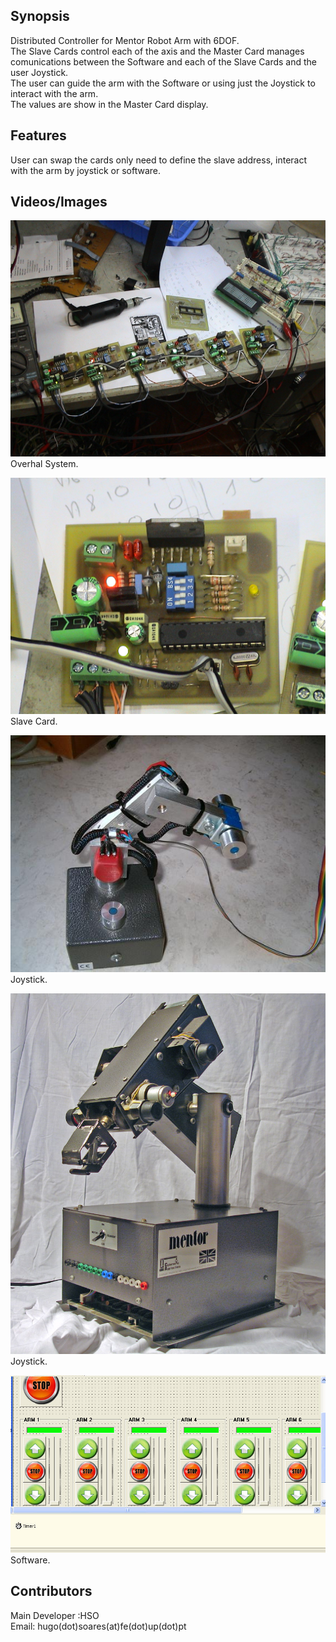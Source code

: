 ## Synopsis

Distributed Controller for Mentor Robot Arm with 6DOF.  
The Slave Cards control each of the axis and the Master Card manages comunications between the Software and each of the Slave Cards and the user Joystick.  
The user can guide the arm with the Software or using just the Joystick to interact with the arm.  
The values are show in the Master Card display.

 
## Features 

User can swap the cards only need to define the slave address, interact with the arm by joystick or software.


## Videos/Images

![](./Images/DSC00049.JPG)
Overhal System.  

![](./Images/DSC00061.JPG)
Slave Card.  

![](./Images/joystick2.jpg)
Joystick.  

![](./Images/DSC04121.jpg)
Joystick.  

![](./Images/Soft_Image.jpg)
Software.  




## Contributors

Main Developer :HSO  
Email: hugo(dot)soares(at)fe(dot)up(dot)pt
